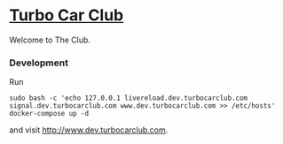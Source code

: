 # [Turbo Car Club][]

Welcome to The Club.

### Development

Run

```
sudo bash -c 'echo 127.0.0.1 livereload.dev.turbocarclub.com signal.dev.turbocarclub.com www.dev.turbocarclub.com >> /etc/hosts'
docker-compose up -d
```

and visit http://www.dev.turbocarclub.com.

[Turbo Car Club]: https://www.turbocarclub.com
